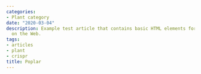 ```yaml
---
categories:
- Plant category
date: "2020-03-04"
description: Example test article that contains basic HTML elements for text formatting
  on the Web.
tags:
- articles
- plant
- crispr
title: Poplar
---
```

